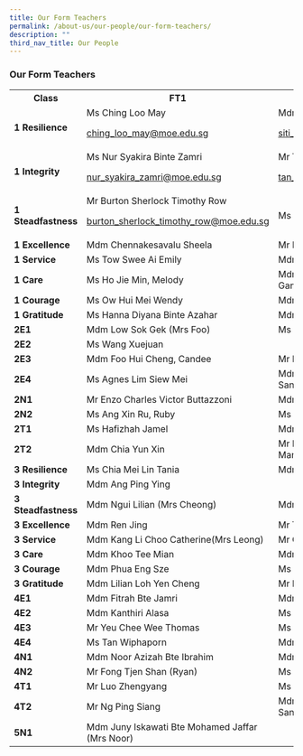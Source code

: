 ```yaml
---
title: Our Form Teachers
permalink: /about-us/our-people/our-form-teachers/
description: ""
third_nav_title: Our People
---
```

<h3>Our Form Teachers</h3>
<table style="width:100%">
<tbody>
<tr>
<th style="width:25%">Class</th>
<th style="width:40%">FT1</th>
<th style="width:40%">FT2</th>
</tr>
<tr>
	<td><strong>1 Resilience</strong></td>
<td>Ms Ching Loo May
	
[ching_loo_may@moe.edu.sg](ching_loo_may@moe.edu.sg)
</td>
<td>Mdm Siti Fatima Binte Azmi
	
[siti_fatima_bte_azmi@moe.edu.sg](siti_fatima_bte_azmi@moe.edu.sg)
</td>
</tr>
<tr>
	<td><strong>1 Integrity</strong></td>
<td>Ms Nur Syakira Binte Zamri

[nur_syakira_zamri@moe.edu.sg](nur_syakira_zamri@moe.edu.sg)
</td>
<td>Mr Tan Boon Seng
	
[tan_boon_seng_a@moe.edu.sg](tan_boon_seng_a@moe.edu.sg)
</td>
</tr>
<tr>
	<td><strong>1 Steadfastness</strong></td>
<td>Mr Burton Sherlock Timothy Row
	
[burton_sherlock_timothy_row@moe.edu.sg](burton_sherlock_timothy_row@moe.edu.sg)	
</td>
<td>Ms Carita Chew Meng</td>
</tr>
	<tr>
		<td><strong>1 Excellence</strong></td>
<td>Mdm Chennakesavalu Sheela </td>
<td>Mr Mohamed Imran Bin Ishak</td>
</tr>
	<tr>
		<td><strong>1 Service</strong></td>
<td>Ms	Tow Swee Ai Emily</td>
<td>Mdm	Amelia Y Dizon</td>
</tr>
	<tr>
		<td><strong>1 Care</strong></td>
<td>Ms Ho Jie Min, Melody</td>
<td>Mdm	Nirmala d/o K Periyiah (Mrs Ganesan)</td>
</tr>
	<tr>
		<td><strong>1 Courage</strong></td>
<td>Ms Ow Hui Mei Wendy</td>
<td>Mdm	Kasturi d/o Manoselvam</td>
</tr>
	<tr>
		<td><strong>1 Gratitude</strong></td>
<td>Ms Hanna Diyana Binte Azahar</td>
<td>Mdm	Koh Pei Pei Jennifer</td>
</tr>
		<tr>
			<td><strong>2E1</strong> </td>
<td>Mdm	Low Sok Gek (Mrs Foo)</td>
<td>Ms Ng Hui Wen</td>
</tr>
		<tr>
			<td><strong>2E2</strong></td>
<td>Ms Wang Xuejuan</td>
<td></td>
</tr>
		<tr>
			<td><strong>2E3</strong></td>
<td>Mdm	Foo Hui Cheng, Candee</td>
<td>Mr Ng Qi Qin, Gary</td>
</tr>
		<tr>
			<td><strong>2E4</strong></td>
<td>Ms Agnes Lim Siew Mei</td>
<td>Mdm	Farhanah Binte Abdullah Sani</td>
</tr>
		<tr>
			<td><strong>2N1</strong></td>
<td>Mr Enzo Charles Victor Buttazzoni</td>
<td>Mdm	Puah Shi Hui Silia</td>
</tr>
		<tr>
			<td><strong>2N2</strong></td>
<td>Ms Ang Xin Ru, Ruby</td>
<td>Ms Chew Hui Leng Faith</td>
</tr>
		<tr>
			<td><strong>2T1</strong></td>
<td>Ms Hafizhah Jamel</td>
<td>Mdm	Phua Meng Hong</td>
</tr>
<tr>
	<td><strong>2T2</strong></td>
<td>Mdm Chia Yun Xin</td>
<td>Mr Mohamed Izwan Bin Abdul Manan</td>
</tr>
	<tr>
		<td><strong>3 Resilience</strong></td>
<td>Ms Chia Mei Lin Tania</td>
<td>Mdm Jiang Nan</td>
</tr>
	<tr>
		<td><strong>3 Integrity</strong></td>
<td>Mdm Ang Ping Ying</td>
<td></td>
</tr>
	<tr>
		<td><strong>3 Steadfastness</strong></td>
<td>Mdm	Ngui Lilian (Mrs Cheong)</td>
<td>Mdm Song Weina</td>
</tr>
	<tr>
		<td><strong>3 Excellence</strong></td>
<td>Mdm	Ren Jing</td>
<td>Mr Teo Chee Siong</td>
</tr>
	<tr>
		<td><strong>3 Service</strong></td>
<td>Mdm	Kang Li Choo Catherine(Mrs Leong)</td>
<td>Mr Chong Wensheng</td>
</tr>
	<tr>
		<td><strong>3 Care</strong></td>
<td>Mdm	Khoo Tee Mian</td>
<td>Mdm Lee Pei Ting Doris</td>
</tr>
	<tr>
		<td><strong>3 Courage</strong></td>
<td>Mdm	Phua Eng Sze</td>
<td>Ms Tsang Wing Han</td>
</tr>
	<tr>
		<td><strong>3 Gratitude</strong></td>
<td>Mdm	Lilian Loh Yen Cheng</td>
<td>Mr Marcus Lau Shao Yun</td>
</tr>
		<tr>
			<td><strong>4E1</strong></td>
<td>Mdm	Fitrah Bte Jamri</td>
<td>Mdm Azlin Bte Abdul Majid</td>
</tr>
		<tr>
			<td><strong>4E2</strong></td>
<td>Mdm	Kanthiri Alasa</td>
<td>Ms Theresa Ong Hwee Fang</td>
</tr>
		<tr>
			<td><strong>4E3</strong></td>
<td>Mr Yeu Chee Wee Thomas</td>
<td>Ms Zhang Yaqi</td>
</tr>
		<tr>
			<td><strong>4E4</strong></td>
<td>Ms Tan Wiphaporn</td>
<td>Mdm	Tay Liling </td>
</tr>
		<tr>
			<td><strong>4N1</strong></td>
<td>Mdm Noor Azizah Bte Ibrahim</td>
<td>Mdm	Seah Yen Sin</td>
</tr>
		<tr>
			<td><strong>4N2</strong></td>
<td>Mr Fong Tjen Shan (Ryan)</td>
<td>Ms Lui Ying Jien</td>
</tr>
		<tr>
			<td><strong>4T1</strong></td>
<td>Mr Luo Zhengyang</td>
<td>Ms Sumitha Padmanathan</td>
</tr>
		<tr>
			<td><strong>4T2</strong></td>
<td>Mr Ng Ping Siang</td>
<td>Mdm Santhi d/o Mutrawipillai Sanmugum</td>
</tr>
		<tr>
			<td><strong>5N1</strong></td>
<td>Mdm Juny Iskawati Bte Mohamed Jaffar (Mrs Noor)</td>
<td></td>
</tr>
</tbody>
</table>